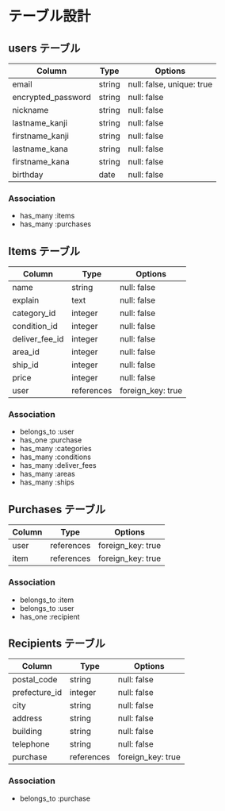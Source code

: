 # テーブル設計

## users テーブル

| Column             | Type     | Options                   |
| ------------------ | -------- | ------------------------- |
| email              | string   | null: false, unique: true |
| encrypted_password | string   | null: false               |
| nickname           | string   | null: false               |
| lastname_kanji     | string   | null: false               |
| firstname_kanji    | string   | null: false               |
| lastname_kana      | string   | null: false               |
| firstname_kana     | string   | null: false               |
| birthday           | date     | null: false               |


### Association
- has_many :items
- has_many :purchases

## Items テーブル

| Column          | Type       | Options           |
| --------------- | ---------- | ----------------- |
| name            | string     | null: false       |
| explain         | text       | null: false       |
| category_id     | integer    | null: false       |
| condition_id    | integer    | null: false       |
| deliver_fee_id  | integer    | null: false       |
| area_id         | integer    | null: false       |
| ship_id         | integer    | null: false       |
| price           | integer    | null: false       |
| user            | references | foreign_key: true |

### Association
- belongs_to :user
- has_one :purchase
- has_many :categories
- has_many :conditions
- has_many :deliver_fees
- has_many :areas
- has_many :ships

## Purchases テーブル

| Column         | Type       | Options           |
| -------------- | ---------- | ----------------- |
| user           | references | foreign_key: true |
| item           | references | foreign_key: true |

### Association
- belongs_to :item
- belongs_to :user
- has_one :recipient

## Recipients テーブル

| Column          | Type       | Options           |
| --------------- | ---------- | ----------------- |
| postal_code     | string     | null: false       |
| prefecture_id   | integer    | null: false       |
| city            | string     | null: false       |
| address         | string     | null: false       |
| building        | string     | null: false       |
| telephone       | string     | null: false       |
| purchase        | references | foreign_key: true |

### Association
- belongs_to :purchase


